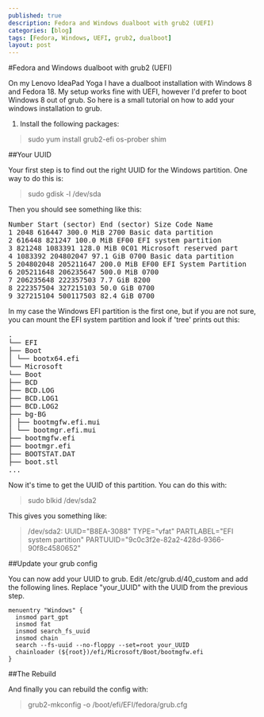 ```yaml
---
published: true
description: Fedora and Windows dualboot with grub2 (UEFI)
categories: [blog]
tags: [Fedora, Windows, UEFI, grub2, dualboot]
layout: post
---
```


#Fedora and Windows dualboot with grub2 (UEFI)


On my Lenovo IdeaPad Yoga I have a dualboot installation with Windows 8 and Fedora 18. My setup works fine with UEFI, however I'd prefer to boot Windows 8 out of grub.
So here is a small tutorial on how to add your windows installation to grub.

1. Install the following packages:

> sudo yum install grub2-efi os-prober shim

##Your UUID

Your first step is to find out the right UUID for the Windows partition. One way to do this is:

> sudo gdisk -l /dev/sda

Then you should see something like this:

<pre>
Number Start (sector) End (sector) Size Code Name
1 2048 616447 300.0 MiB 2700 Basic data partition
2 616448 821247 100.0 MiB EF00 EFI system partition
3 821248 1083391 128.0 MiB 0C01 Microsoft reserved part
4 1083392 204802047 97.1 GiB 0700 Basic data partition
5 204802048 205211647 200.0 MiB EF00 EFI System Partition
6 205211648 206235647 500.0 MiB 0700
7 206235648 222357503 7.7 GiB 8200
8 222357504 327215103 50.0 GiB 0700
9 327215104 500117503 82.4 GiB 0700
</pre>

In my case the Windows EFI partition is the first one, but if you are not sure, you can mount the EFI system partition and look if 'tree' prints out this:
<pre>
.
└── EFI
├── Boot
│ └── bootx64.efi
└── Microsoft
└── Boot
├── BCD
├── BCD.LOG
├── BCD.LOG1
├── BCD.LOG2
├── bg-BG
│ ├── bootmgfw.efi.mui
│ └── bootmgr.efi.mui
├── bootmgfw.efi
├── bootmgr.efi
├── BOOTSTAT.DAT
├── boot.stl
...
</pre>

Now it's time to get the UUID of this partition. You can do this with:

>sudo blkid /dev/sda2

This gives you something like:
> /dev/sda2: UUID="B8EA-3088" TYPE="vfat" PARTLABEL="EFI system partition" PARTUUID="9c0c3f2e-82a2-428d-9366-90f8c4580652"

##Update your grub config

You can now add your UUID to grub. Edit /etc/grub.d/40_custom and add the following lines. Replace "your_UUID" with the UUID from the previous step.

```
menuentry "Windows" {
  insmod part_gpt
  insmod fat
  insmod search_fs_uuid
  insmod chain
  search --fs-uuid --no-floppy --set=root your_UUID
  chainloader (${root})/efi/Microsoft/Boot/bootmgfw.efi
}
```

##The Rebuild

And finally you can rebuild the config with:

> grub2-mkconfig -o /boot/efi/EFI/fedora/grub.cfg
